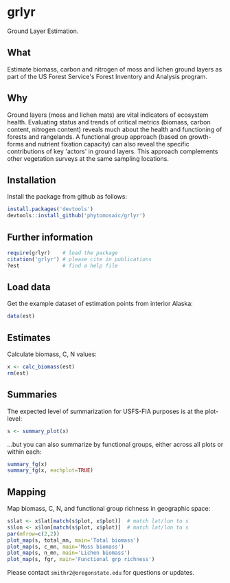 # grlyr

Ground Layer Estimation.


## What

Estimate biomass, carbon and nitrogen of moss and lichen ground layers as part of the US Forest Service's Forest Inventory and Analysis program. 



## Why

Ground layers (moss and lichen mats) are vital indicators of ecosystem health.  Evaluating status and trends of critical metrics (biomass, carbon content, nitrogen content) reveals much about the health and functioning of forests and rangelands.  A functional group approach (based on growth-forms and nutrient fixation capacity) can also reveal the specific contributions of key 'actors' in ground layers.  This approach complements other vegetation surveys at the same sampling locations.


## Installation

Install the package from github as follows:
```r
install.packages('devtools')
devtools::install_github('phytomosaic/grlyr')
```


## Further information

```r
require(grlyr)    # load the package
citation('grlyr') # please cite in publications
?est              # find a help file 
```


## Load data

Get the example dataset of estimation points from interior Alaska:
```r
data(est)
```


## Estimates

Calculate biomass, C, N values:
```r
x <- calc_biomass(est)
rm(est)
```


## Summaries

The expected level of summarization for USFS-FIA purposes is at the plot-level:
```r
s <- summary_plot(x)
```

...but you can also summarize by functional groups, either across all plots or within each:
```r
summary_fg(x)
summary_fg(x, eachplot=TRUE)
```


## Mapping

Map biomass, C, N, and functional group richness in geographic space:
```r
s$lat <- x$lat[match(s$plot, x$plot)]  # match lat/lon to s
s$lon <- x$lon[match(s$plot, x$plot)]  # match lat/lon to s
par(mfrow=c(2,2))
plot_map(s, total_mn, main='Total biomass')
plot_map(s, c_mn, main='Moss biomass')
plot_map(s, n_mn, main='Lichen biomass')
plot_map(s, fgr, main='Functional grp richness')
```


Please contact `smithr2@oregonstate.edu` for questions or updates.
